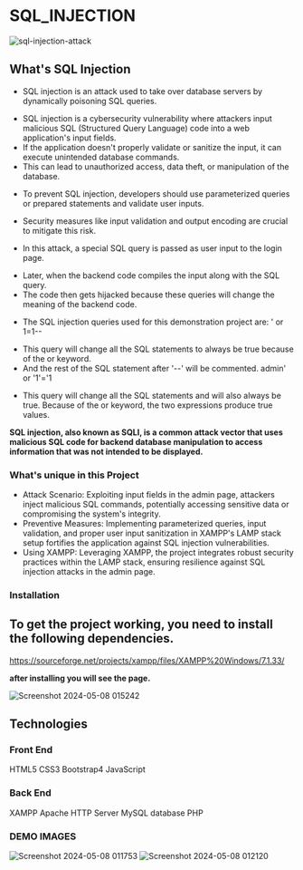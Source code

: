 # SQL_INJECTION
![sql-injection-attack](https://github.com/nithinreddy03/SQL_INJECTION/assets/122984348/dbd625d6-8a1d-4ca1-8dfe-a33ec24fa817)

## What's SQL Injection
* SQL injection is an attack used to take over database servers by dynamically poisoning SQL queries.
- SQL injection is a cybersecurity vulnerability where attackers input malicious SQL (Structured Query Language) code into a web application's input fields.
- If the application doesn't properly validate or sanitize the input, it can execute unintended database commands.
- This can lead to unauthorized access, data theft, or manipulation of the database.
* To prevent SQL injection, developers should use parameterized queries or prepared statements and validate user inputs.
- Security measures like input validation and output encoding are crucial to mitigate this risk.
* In this attack, a special SQL query is passed as user input to the login page.
- Later, when the backend code compiles the input along with the SQL query.
- The code then gets hijacked because these queries will change the meaning of the backend code.
* The SQL injection queries used for this demonstration project are: ' or 1=1--
- This query will change all the SQL statements to always be true because of the or keyword.
- And the rest of the SQL statement after '--' will be commented. admin' or '1'='1
* This query will change all the SQL statements and will also always be true. Because of the or keyword, the two expressions produce true values.

**SQL injection, also known as SQLI, is a common attack vector that uses malicious SQL code for backend database manipulation to access information that was not intended to be displayed.**

### What's unique in this Project
* Attack Scenario: Exploiting input fields in the admin page, attackers inject malicious SQL commands, potentially accessing sensitive data or compromising the system's integrity.
* Preventive Measures: Implementing parameterized queries, input validation, and proper user input sanitization in XAMPP's LAMP stack setup fortifies the application against SQL injection vulnerabilities.
* Using XAMPP: Leveraging XAMPP, the project integrates robust security practices within the LAMP stack, ensuring resilience against SQL injection attacks in the admin page.

### Installation
## To get the project working, you need to install the following dependencies.
https://sourceforge.net/projects/xampp/files/XAMPP%20Windows/7.1.33/

**after installing you will see the page.**

![Screenshot 2024-05-08 015242](https://github.com/nithinreddy03/SQL_INJECTION/assets/122984348/cef17cc4-6eb5-4fed-866d-f574a9e601b5)

## Technologies
### Front End
HTML5
CSS3
Bootstrap4
JavaScript

### Back End
XAMPP
Apache HTTP Server
MySQL database
PHP

### DEMO IMAGES
![Screenshot 2024-05-08 011753](https://github.com/nithinreddy03/SQL_INJECTION/assets/122984348/5e0bab39-3096-4d37-a4f7-98bd3748ebf3)
![Screenshot 2024-05-08 012120](https://github.com/nithinreddy03/SQL_INJECTION/assets/122984348/0c602405-571b-4f13-9b42-f2dcc34ae51a)






